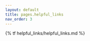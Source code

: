 ```yaml
---
layout: default
title: pages.helpful_links
nav_order: 3
---
```


{% tf helpful_links/helpful_links.md %}
